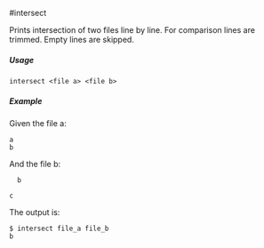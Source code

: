 #intersect

Prints intersection of two files line by line.
For comparison lines are trimmed.
Empty lines are skipped. 

##### Usage

```shell script
intersect <file a> <file b>
```

##### Example

Given the file a:
```shell script
a
b
```
And the file b:
```shell script
  b
 
c

```
The output is:
```shell script
$ intersect file_a file_b
b
```